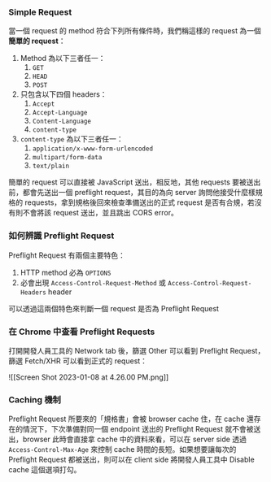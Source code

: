 ### Simple Request

當一個 request 的 method 符合下列所有條件時，我們稱這樣的 request 為一個**簡單的 request**：

1. Method 為以下三者任一：
    1. `GET`
    2. `HEAD`
    3. `POST`
2. 只包含以下四個 headers：
    1. `Accept`
    2. `Accept-Language`
    3. `Content-Language`
    4. `content-type`
3. `content-type` 為以下三者任一：
    1. `application/x-www-form-urlencoded`
    2. `multipart/form-data`
    3. `text/plain`

簡單的 request 可以直接被 JavaScript 送出，相反地，其他 requests 要被送出前，都會先送出一個 preflight request，其目的為向 server 詢問他接受什麼樣規格的 requests，拿到規格後回來檢查準備送出的正式 request 是否有合規，若沒有則不會將該 request 送出，並且跳出 CORS error。

### 如何辨識 Preflight Request

Preflight Request 有兩個主要特色：

1. HTTP method 必為 `OPTIONS`
2. 必會出現 `Access-Control-Request-Method` 或 `Access-Control-Request-Headers` header

可以透過這兩個特色來判斷一個 request 是否為 Preflight Request

### 在 Chrome 中查看 Preflight Requests

打開開發人員工具的 Network tab 後，篩選 Other 可以看到 Preflight Request，篩選 Fetch/XHR 可以看到正式的 request：

![[Screen Shot 2023-01-08 at 4.26.00 PM.png]]

### Caching 機制

Preflight Request 所要來的「規格書」會被 browser cache 住，在 cache 還存在的情況下，下次準備對同一個 endpoint 送出的 Preflight Request 就不會被送出，browser 此時會直接拿 cache 中的資料來看，可以在 server side 透過 `Access-Control-Max-Age` 來控制 cache 時間的長短。如果想要讓每次的 Preflight Request 都被送出，則可以在 client side 將開發人員工具中 Disable cache 這個選項打勾。

